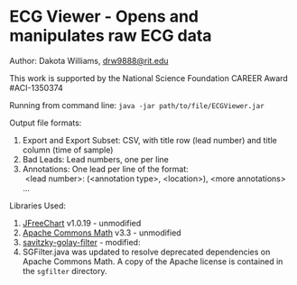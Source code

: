 ECG Viewer - Opens and manipulates raw ECG data
===============================================
Author: Dakota Williams, drw9888@rit.edu

This work is supported by the National Science Foundation CAREER Award #ACI-1350374 

Running from command line: `java -jar path/to/file/ECGViewer.jar`

Output file formats:</br>
1. Export and Export Subset: CSV, with title row (lead number) and title column (time of sample)<br/>
2. Bad Leads: Lead numbers, one per line<br/>
3. Annotations: One lead per line of the format:<br/>
&nbsp;&lt;lead number&gt;: (&lt;annotation type&gt;, &lt;location&gt;), &lt;more annotations&gt; ...

Libraries Used:<br/>
1. <a href="http://www.jfree.org/jfreechart/">JFreeChart</a> v1.0.19 - unmodified<br/>
2. <a href="http://commons.apache.org/proper/commons-math/">Apache Commons Math<a> v3.3 - unmodified<br/>
3. <a href="https://code.google.com/p/savitzky-golay-filter/">savitzky-golay-filter<a> - modified:<br/>
  1. SGFilter.java was updated to resolve deprecated dependencies on Apache Commons Math. A copy of the Apache license is contained in the `sgfilter` directory.
